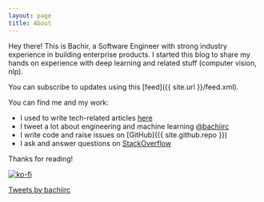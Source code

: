```yaml
---
layout: page
title: About
---
```


Hey there! This is Bachir, a Software Engineer with strong industry experience in building enterprise products. I started this blog to share my hands on experience with deep learning and related stuff (computer vision, nlp).

You can subscribe to updates using this [feed]({{ site.url }}/feed.xml).

You can find me and my work:
* I used to write tech-related articles [here](http://elsoufy.blogspot.com/)
* I tweet a lot about engineering and machine learning [@bachiirc](https://twitter.com/bachiirc)
* I write code and raise issues on [GitHub]({{ site.github.repo }})
* I ask and answer questions on [StackOverflow](https://stackoverflow.com/users/1269281/bachr?tab=profile)

Thanks for reading!

[![ko-fi](https://www.ko-fi.com/img/githubbutton_sm.svg)](https://ko-fi.com/P5P81CBO0)

<a class="twitter-timeline" href="https://twitter.com/bachiirc?ref_src=twsrc%5Etfw">Tweets by bachiirc</a> <script async src="https://platform.twitter.com/widgets.js" charset="utf-8"></script>